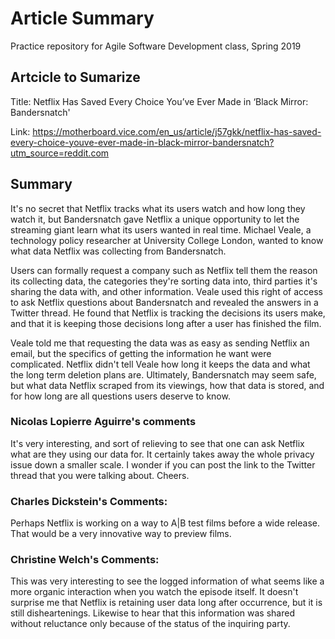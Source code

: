 # Article Summary
Practice repository for Agile Software Development class, Spring 2019

## Artcicle to Sumarize

Title: Netflix Has Saved Every Choice You’ve Ever Made in ‘Black Mirror: Bandersnatch'

Link: https://motherboard.vice.com/en_us/article/j57gkk/netflix-has-saved-every-choice-youve-ever-made-in-black-mirror-bandersnatch?utm_source=reddit.com

## Summary

It's no secret that Netflix tracks what its users watch and how long they watch it, but Bandersnatch gave Netflix a unique opportunity to let the streaming giant learn what its users wanted in real time. Michael Veale, a technology policy researcher at University College London, wanted to know what data Netflix was collecting from Bandersnatch.

Users can formally request a company such as Netflix tell them the reason its collecting data, the categories they're sorting data into, third parties it's sharing the data with, and other information. Veale used this right of access to ask Netflix questions about Bandersnatch and revealed the answers in a Twitter thread. He found that Netflix is tracking the decisions its users make, and that it is keeping those decisions long after a user has finished the film.

Veale told me that requesting the data was as easy as sending Netflix an email, but the specifics of getting the information he want were complicated. Netflix didn't tell Veale how long it keeps the data and what the long term deletion plans are. Ultimately, Bandersnatch may seem safe, but what data Netflix scraped from its viewings, how that data is stored, and for how long are all questions users deserve to know.

### Nicolas Lopierre Aguirre's comments 

It's very interesting, and sort of relieving to see that one can ask Netflix what are they using our data for. It certainly takes away the whole privacy issue down a smaller scale. I wonder if you can post the link to the Twitter thread that you were talking about. Cheers.

### Charles Dickstein's Comments:
Perhaps Netflix is working on a way to A|B test films before a wide release. That would be a very innovative 
way to preview films. 

### Christine Welch's Comments:
This was very interesting to see the logged information of what seems like a more organic interaction when you watch the episode itself. It doesn't surprise me that Netflix is retaining user data long after occurrence, but it is still disheartenings. Likewise to hear that this information was shared without reluctance only because of the status of the inquiring party.
